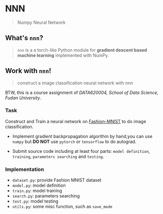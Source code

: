 # NNN
> Numpy Neural Network

## What's `nnn`?
> `nnn` is a a torch-like Python module for **gradient descent based machine learning** implemented with NumPy. 


## Work with `nnn`!
> construct a image classification neural network with nnn

BTW, this is a course assignment of *DATA620004, School of Data Science, Fudan University*.

### Task
Construct and Train a neural network on [Fashion-MNIST](https://github.com/zalandoresearch/fashion-mnist) to do image classification.

- Implement gradient backpropagation algorithm by hand,you can use `numpy` but **DO NOT** use `pytorch` or `tensorflow` to do autograd.

- Submit source code including at least four parts: `model definition`, `training`, `parameters searching` and `testing`.

### Implementation

- `dataset.py`: provide Fashion MNIST dataset
- `model.py`: model definition
- `train.py`: model training
- `search.py`: parameters searching
- `test.py`: model testing
- `utils.py`: some misc function, such as `save_mode`
